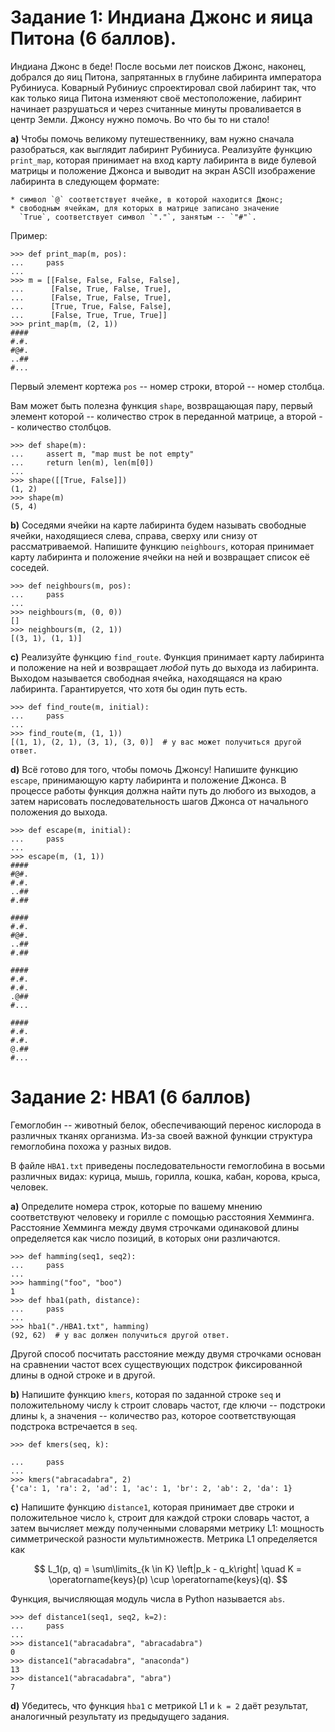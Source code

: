 # Задание 1: Индиана Джонс и яица Питона (6 баллов).

Индиана Джонс в беде! После восьми лет поисков Джонс, наконец,
добрался до яиц Питона, запрятанных в глубине лабиринта императора
Рубиниуса. Коварный Рубиниус спроектировал свой лабиринт так, что как
только яица Питона изменяют своё местоположение, лабиринт начинает
разрушаться и через считанные минуты проваливается в центр Земли.
Джонсу нужно помочь. Во что бы то ни стало!

**a)** Чтобы помочь великому путешественнику, вам нужно сначала
разобраться, как выглядит лабиринт Рубиниуса. Реализуйте функцию
`print_map`, которая принимает на вход карту лабиринта в виде булевой
матрицы и положение Джонса и выводит на экран ASCII изображение
лабиринта в следующем формате:
    
    * символ `@` соответствует ячейке, в которой находится Джонс;
    * свободным ячейкам, для которых в матрице записано значение
      `True`, соответствует символ `"."`, занятым -- `"#"`.
      
Пример:

```
>>> def print_map(m, pos):
...     pass
...
>>> m = [[False, False, False, False],
...      [False, True, False, True],
...      [False, True, False, True],
...      [True, True, False, False],
...      [False, True, True, True]]
>>> print_map(m, (2, 1))
####
#.#.
#@#.
..##
#...
```

Первый элемент кортежа `pos` -- номер строки, второй -- номер столбца. 

Вам может быть полезна функция `shape`, возвращающая пару, первый
элемент которой -- количество строк в переданной матрице, а второй --
количество столбцов.

```
>>> def shape(m):
...     assert m, "map must be not empty"
...     return len(m), len(m[0])
...
>>> shape([[True, False]])
(1, 2)
>>> shape(m)
(5, 4)
```


**b)** Соседями ячейки на карте лабиринта будем называть свободные
ячейки, находящиеся слева, справа, сверху или снизу от
рассматриваемой. Напишите функцию `neighbours`, которая принимает
карту лабиринта и положение ячейки на ней и возвращает список её
соседей.

```
>>> def neighbours(m, pos):
...     pass
...
>>> neighbours(m, (0, 0))
[]
>>> neighbours(m, (2, 1))
[(3, 1), (1, 1)]
```

**с)** Реализуйте функцию `find_route`. Функция принимает карту
лабиринта и положение на ней и возвращает *любой* путь до выхода из
лабиринта. Выходом называется свободная ячейка, находящаяся на краю
лабиринта. Гарантируется, что хотя бы один путь есть.
  
```
>>> def find_route(m, initial):
...     pass
...
>>> find_route(m, (1, 1))
[(1, 1), (2, 1), (3, 1), (3, 0)]  # у вас может получиться другой ответ.
```

**d)** Всё готово для того, чтобы помочь Джонсу! Напишите функцию
`escape`, принимающую карту лабиринта и положение Джонса. В процессе
работы функция должна найти путь до любого из выходов, а затем
нарисовать последовательность шагов Джонса от начального положения до
выхода.

```
>>> def escape(m, initial):
...     pass
...
>>> escape(m, (1, 1))
####
#@#.
#.#.
..##
#.##

####
#.#.
#@#.
..##
#.##

####
#.#.
#.#.
.@##
#...

####
#.#.
#.#.
@.##
#...
```


# Задание 2: HBA1 (6 баллов)

Гемоглобин -- животный белок, обеспечивающий перенос кислорода в
различных тканях организма. Из-за своей важной функции структура
гемоглобина похожа у разных видов.

В файле `HBA1.txt` приведены последовательности гемоглобина в восьми
различных видах: курица, мышь, горилла, кошка, кабан, корова, крыса,
человек.

**a)** Определите номера строк, которые по вашему мнению соответствуют
человеку и горилле с помощью расстояния Хемминга. Расстояние Хемминга
между двумя строчками одинаковой длины определяется как число позиций,
в которых они различаются.

```
>>> def hamming(seq1, seq2):
...     pass
...
>>> hamming("foo", "boo")
1
>>> def hba1(path, distance):
...     pass
...
>>> hba1("./HBA1.txt", hamming)
(92, 62)  # у вас должен получиться другой ответ.
```

Другой способ посчитать расстояние между двумя строчками основан на
сравнении частот всех существующих подстрок фиксированной длины в
одной строке и в другой.

**b)** Напишите функцию `kmers`, которая по заданной строке `seq` и
положительному числу `k` строит словарь частот, где ключи -- подстроки
длины `k`, а значения -- количество раз, которое соответствующая
подстрока встречается в `seq`.
  
```
>>> def kmers(seq, k): 

...     pass 
... 
>>> kmers("abracadabra", 2) 
{'ca': 1, 'ra': 2, 'ad': 1, 'ac': 1, 'br': 2, 'ab': 2, 'da': 1}
```

**c)** Напишите функцию `distance1`, которая принимает две строки и
положительное число `k`, строит для каждой строки словарь частот, а
затем вычисляет между полученными словарями метрику L1: мощность
симметрической разности мультимножеств. Метрика L1 определяется как
  
$$
L_1(p, q) = \sum\limits_{k \in K} \left|p_k - q_k\right|
\quad
K = \operatorname{keys}(p) \cup \operatorname{keys}(q).
$$
  
Функция, вычисляющая модуль числа в Python называется `abs`.


```
>>> def distance1(seq1, seq2, k=2):
...     pass
...
>>> distance1("abracadabra", "abracadabra")
0
>>> distance1("abracadabra", "anaconda")
13
>>> distance1("abracadabra", "abra")
7
```

**d)** Убедитесь, что функция `hba1` с метрикой L1 и
`k = 2` даёт результат, аналогичный результату из предыдущего задания.
